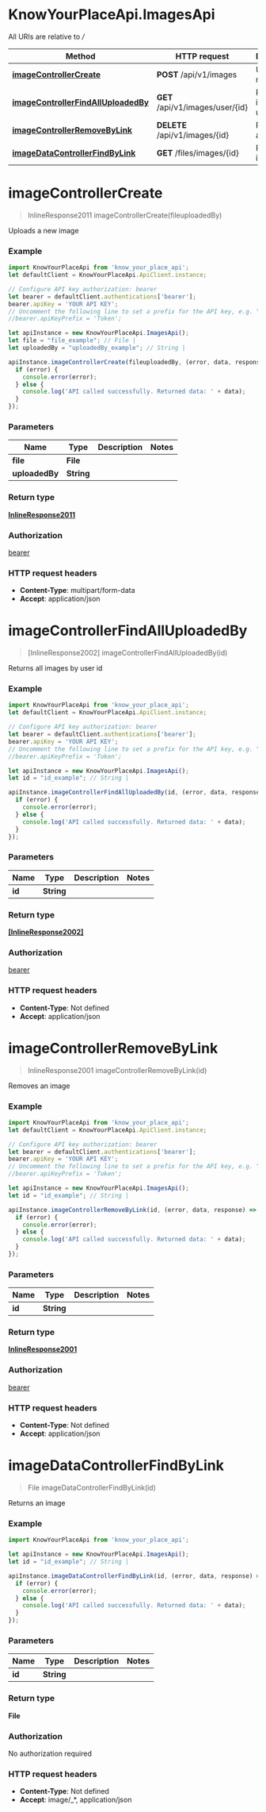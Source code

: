 # KnowYourPlaceApi.ImagesApi

All URIs are relative to */*

Method | HTTP request | Description
------------- | ------------- | -------------
[**imageControllerCreate**](ImagesApi.md#imageControllerCreate) | **POST** /api/v1/images | Uploads a new image
[**imageControllerFindAllUploadedBy**](ImagesApi.md#imageControllerFindAllUploadedBy) | **GET** /api/v1/images/user/{id} | Returns all images by user id
[**imageControllerRemoveByLink**](ImagesApi.md#imageControllerRemoveByLink) | **DELETE** /api/v1/images/{id} | Removes an image
[**imageDataControllerFindByLink**](ImagesApi.md#imageDataControllerFindByLink) | **GET** /files/images/{id} | Returns an image

<a name="imageControllerCreate"></a>
# **imageControllerCreate**
> InlineResponse2011 imageControllerCreate(fileuploadedBy)

Uploads a new image

### Example
```javascript
import KnowYourPlaceApi from 'know_your_place_api';
let defaultClient = KnowYourPlaceApi.ApiClient.instance;

// Configure API key authorization: bearer
let bearer = defaultClient.authentications['bearer'];
bearer.apiKey = 'YOUR API KEY';
// Uncomment the following line to set a prefix for the API key, e.g. "Token" (defaults to null)
//bearer.apiKeyPrefix = 'Token';

let apiInstance = new KnowYourPlaceApi.ImagesApi();
let file = "file_example"; // File | 
let uploadedBy = "uploadedBy_example"; // String | 

apiInstance.imageControllerCreate(fileuploadedBy, (error, data, response) => {
  if (error) {
    console.error(error);
  } else {
    console.log('API called successfully. Returned data: ' + data);
  }
});
```

### Parameters

Name | Type | Description  | Notes
------------- | ------------- | ------------- | -------------
 **file** | **File**|  | 
 **uploadedBy** | **String**|  | 

### Return type

[**InlineResponse2011**](InlineResponse2011.md)

### Authorization

[bearer](../README.md#bearer)

### HTTP request headers

 - **Content-Type**: multipart/form-data
 - **Accept**: application/json

<a name="imageControllerFindAllUploadedBy"></a>
# **imageControllerFindAllUploadedBy**
> [InlineResponse2002] imageControllerFindAllUploadedBy(id)

Returns all images by user id

### Example
```javascript
import KnowYourPlaceApi from 'know_your_place_api';
let defaultClient = KnowYourPlaceApi.ApiClient.instance;

// Configure API key authorization: bearer
let bearer = defaultClient.authentications['bearer'];
bearer.apiKey = 'YOUR API KEY';
// Uncomment the following line to set a prefix for the API key, e.g. "Token" (defaults to null)
//bearer.apiKeyPrefix = 'Token';

let apiInstance = new KnowYourPlaceApi.ImagesApi();
let id = "id_example"; // String | 

apiInstance.imageControllerFindAllUploadedBy(id, (error, data, response) => {
  if (error) {
    console.error(error);
  } else {
    console.log('API called successfully. Returned data: ' + data);
  }
});
```

### Parameters

Name | Type | Description  | Notes
------------- | ------------- | ------------- | -------------
 **id** | **String**|  | 

### Return type

[**[InlineResponse2002]**](InlineResponse2002.md)

### Authorization

[bearer](../README.md#bearer)

### HTTP request headers

 - **Content-Type**: Not defined
 - **Accept**: application/json

<a name="imageControllerRemoveByLink"></a>
# **imageControllerRemoveByLink**
> InlineResponse2001 imageControllerRemoveByLink(id)

Removes an image

### Example
```javascript
import KnowYourPlaceApi from 'know_your_place_api';
let defaultClient = KnowYourPlaceApi.ApiClient.instance;

// Configure API key authorization: bearer
let bearer = defaultClient.authentications['bearer'];
bearer.apiKey = 'YOUR API KEY';
// Uncomment the following line to set a prefix for the API key, e.g. "Token" (defaults to null)
//bearer.apiKeyPrefix = 'Token';

let apiInstance = new KnowYourPlaceApi.ImagesApi();
let id = "id_example"; // String | 

apiInstance.imageControllerRemoveByLink(id, (error, data, response) => {
  if (error) {
    console.error(error);
  } else {
    console.log('API called successfully. Returned data: ' + data);
  }
});
```

### Parameters

Name | Type | Description  | Notes
------------- | ------------- | ------------- | -------------
 **id** | **String**|  | 

### Return type

[**InlineResponse2001**](InlineResponse2001.md)

### Authorization

[bearer](../README.md#bearer)

### HTTP request headers

 - **Content-Type**: Not defined
 - **Accept**: application/json

<a name="imageDataControllerFindByLink"></a>
# **imageDataControllerFindByLink**
> File imageDataControllerFindByLink(id)

Returns an image

### Example
```javascript
import KnowYourPlaceApi from 'know_your_place_api';

let apiInstance = new KnowYourPlaceApi.ImagesApi();
let id = "id_example"; // String | 

apiInstance.imageDataControllerFindByLink(id, (error, data, response) => {
  if (error) {
    console.error(error);
  } else {
    console.log('API called successfully. Returned data: ' + data);
  }
});
```

### Parameters

Name | Type | Description  | Notes
------------- | ------------- | ------------- | -------------
 **id** | **String**|  | 

### Return type

**File**

### Authorization

No authorization required

### HTTP request headers

 - **Content-Type**: Not defined
 - **Accept**: image/_*, application/json


